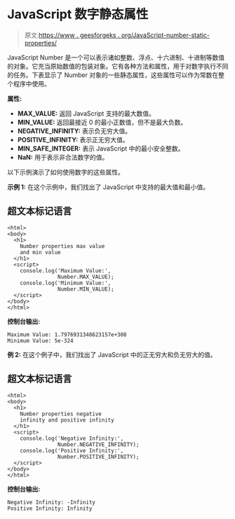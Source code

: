 # JavaScript 数字静态属性

> 原文:[https://www . geesforgeks . org/JavaScript-number-static-properties/](https://www.geeksforgeeks.org/javascript-number-static-properties/)

JavaScript Number 是一个可以表示诸如整数、浮点、十六进制、十进制等数值的对象。它充当原始数值的包装对象。它有各种方法和属性，用于对数字执行不同的任务。下表显示了 Number 对象的一些静态属性，这些属性可以作为常数在整个程序中使用。

**属性:**

*   **MAX_VALUE:** 返回 JavaScript 支持的最大数值。
*   **MIN_VALUE:** 返回最接近 0 的最小正数值，但不是最大负数。
*   **NEGATIVE_INFINITY:** 表示负无穷大值。
*   **POSITIVE_INFINITY:** 表示正无穷大值。
*   **MIN_SAFE_INTEGER:** 表示 JavaScript 中的最小安全整数。
*   **NaN:** 用于表示非合法数字的值。

以下示例演示了如何使用数字的这些属性。

**示例 1:** 在这个示例中，我们找出了 JavaScript 中支持的最大值和最小值。

## 超文本标记语言

```
<html>
<body>
  <h1>
    Number properties max value
    and min value
  </h1>
  <script>
    console.log('Maximum Value:',
                Number.MAX_VALUE);
    console.log('Minimum Value:',
                Number.MIN_VALUE);
  </script>
</body>
</html>
```

**控制台输出:**

```
Maximum Value: 1.7976931348623157e+308
Minimum Value: 5e-324
```

**例 2:** 在这个例子中，我们找出了 JavaScript 中的正无穷大和负无穷大的值。

## 超文本标记语言

```
<html>
<body>
  <h1>
    Number properties negative
    infinity and positive infinity
  </h1>
  <script>
    console.log('Negative Infinity:',
                Number.NEGATIVE_INFINITY);
    console.log('Positive Infinity:',
                Number.POSITIVE_INFINITY);
  </script>
</body>
</html>
```

**控制台输出:**

```
Negative Infinity: -Infinity
Positive Infinity: Infinity
```